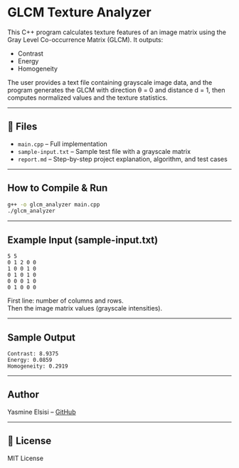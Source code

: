 # GLCM Texture Analyzer

This C++ program calculates texture features of an image matrix using the Gray Level Co-occurrence Matrix (GLCM). It outputs:
- Contrast
- Energy
- Homogeneity

The user provides a text file containing grayscale image data, and the program generates the GLCM with direction θ = 0 and distance d = 1, then computes normalized values and the texture statistics.

---

## 📂 Files

- `main.cpp` – Full implementation
- `sample-input.txt` – Sample test file with a grayscale matrix
- `report.md` – Step-by-step project explanation, algorithm, and test cases

---

##  How to Compile & Run

```bash
g++ -o glcm_analyzer main.cpp
./glcm_analyzer
```

---

##  Example Input (sample-input.txt)

```
5 5
0 1 2 0 0
1 0 0 1 0
0 1 0 1 0
0 0 0 1 0
0 1 0 0 0
```

First line: number of columns and rows.  
Then the image matrix values (grayscale intensities).

---

##  Sample Output

```
Contrast: 8.9375
Energy: 0.0859
Homogeneity: 0.2919
```

---

##  Author

Yasmine Elsisi – [GitHub](https://github.com/YasmineElsisi)

---

## 📜 License

MIT License
